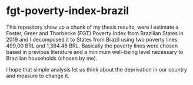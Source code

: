# fgt-poverty-index-brazil

<!-- badges: start -->

<!-- badges: end -->

This repository show up a chunk of my thesis results, were I estimate a Foster, Greer and Thorbecke (FGT) Poverty Index from Brazilian States in 2019 and I decomposed it to States from Brazil using two poverty lines: 499,00 BRL and 1,364.46 BRL. Basically the poverty lines were chosen based in previous literature and a minimum well-being level necessary to Brazilian households (chosen by me).

I hope that simple analysis let us think about the deprivation in our country and measure to change it.

